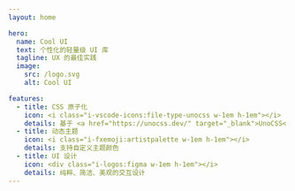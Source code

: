```yaml
---
layout: home

hero:
  name: Cool UI
  text: 个性化的轻量级 UI 库
  tagline: UX 的最佳实践
  image:
    src: /logo.svg
    alt: Cool UI

features:
  - title: CSS 原子化
    icon: <i class="i-vscode-icons:file-type-unocss w-1em h-1em"></i>
    details: 基于 <a href="https://unocss.dev/" target="_blank">UnoCSS</a>，无需引入额外的 CSS 文件
  - title: 动态主题
    icon: <i class="i-fxemoji:artistpalette w-1em h-1em"></i>
    details: 支持自定义主题颜色
  - title: UI 设计
    icon: <div class="i-logos:figma w-1em h-1em"></i>
    details: 纯粹、简洁、美观的交互设计
---
```

